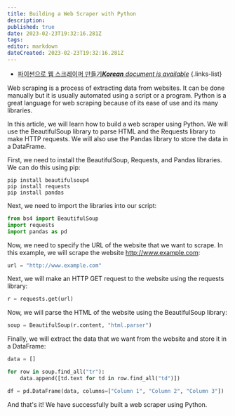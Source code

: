 ```yaml
---
title: Building a Web Scraper with Python
description: 
published: true
date: 2023-02-23T19:32:16.281Z
tags: 
editor: markdown
dateCreated: 2023-02-23T19:32:16.281Z
---
```


- [파이썬으로 웹 스크레이퍼 만들기***Korean** document is available*](/ko/Knowledge-base/Common/building-a-web-scraper-with-python)
{.links-list}

      
Web scraping is a process of extracting data from websites. It can be done manually but it is usually automated using a script or a program. Python is a great language for web scraping because of its ease of use and its many libraries.

In this article, we will learn how to build a web scraper using Python. We will use the BeautifulSoup library to parse HTML and the Requests library to make HTTP requests. We will also use the Pandas library to store the data in a DataFrame.

First, we need to install the BeautifulSoup, Requests, and Pandas libraries. We can do this using pip:

```
pip install beautifulsoup4
pip install requests
pip install pandas
```

Next, we need to import the libraries into our script:

```python
from bs4 import BeautifulSoup
import requests
import pandas as pd
```

Now, we need to specify the URL of the website that we want to scrape. In this example, we will scrape the website http://www.example.com:

```python
url = "http://www.example.com"
```

Next, we will make an HTTP GET request to the website using the requests library:

```python
r = requests.get(url)
```

Now, we will parse the HTML of the website using the BeautifulSoup library:

```python
soup = BeautifulSoup(r.content, "html.parser")
```

Finally, we will extract the data that we want from the website and store it in a DataFrame:

```python
data = []

for row in soup.find_all("tr"):
    data.append([td.text for td in row.find_all("td")])

df = pd.DataFrame(data, columns=["Column 1", "Column 2", "Column 3"])
```

And that's it! We have successfully built a web scraper using Python.